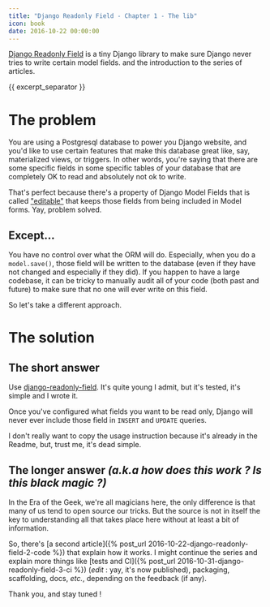 ```yaml
---
title: "Django Readonly Field - Chapter 1 - The lib"
icon: book
date: 2016-10-22 00:00:00
---
```


[Django Readonly Field](https://github.com/novafloss/django-readonly-field) is a tiny Django library to make sure Django never tries to write certain model fields. and the introduction to the series of articles.

{{ excerpt_separator }}

# The problem

You are using a Postgresql database to power you Django website, and you'd like to use certain features that make this database great like, say, materialized views, or triggers. In other words, you're saying that there are some specific  fields in some specific tables of your database that are completely OK to read and absolutely not ok to write.

That's perfect because there's a property of Django Model Fields that is called ["editable"](https://docs.djangoproject.com/en/1.10/ref/models/fields/#editable) that keeps those fields from being included in Model forms. Yay, problem solved.

## Except...

You have no control over what the ORM will do. Especially, when you do a `model.save()`, those field will be written to the database (even if they have not changed and especially if they did). If you happen to have a large codebase, it can be tricky to manually audit all of your code (both past and future) to make sure that no one will ever write on this field.

So let's take a different approach.

# The solution

## The short answer

Use [django-readonly-field](https://github.com/novafloss/django-readonly-field). It's quite young I admit, but it's tested, it's simple and I wrote it.

Once you've configured what fields you want to be read only, Django will never ever include those field in `INSERT` and `UPDATE` queries.

I don't really want to copy the usage instruction because it's already in the Readme, but, trust me, it's dead simple.

## The longer answer _(a.k.a how does this work ? Is this black magic ?)_

In the Era of the Geek, we're all magicians here, the only difference is that many of us tend to open source our tricks. But the source is not in itself the key to understanding all that takes place here without at least a bit of information.

So, there's [a second article]({% post_url 2016-10-22-django-readonly-field-2-code %}) that explain how it works. I might continue the series and explain more things like [tests and CI]({% post_url 2016-10-31-django-readonly-field-3-ci %}) (*edit* : yay, it's now published), packaging, scaffolding, docs, _etc._, depending on the feedback (if any).

Thank you, and stay tuned !
